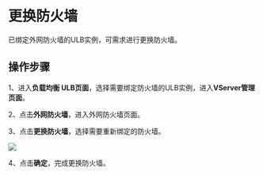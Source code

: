 

# 更换防火墙

已绑定外网防火墙的ULB实例，可需求进行更换防火墙。

## 操作步骤

1、进入**负载均衡 ULB页面**，选择需要绑定防火墙的ULB实例，进入**VServer管理页面**。

2、点击**外网防火墙**，进入外网防火墙页面。

3、点击**更换防火墙**，选择需要重新绑定的防火墙。

![](https://static.ucloud.cn/0eb7eb043cea47c8b561ce16fc9335c4.png)

4、点击**确定**，完成更换防火墙。


